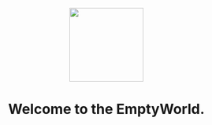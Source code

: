 <p align="center">
  <a href="https://collective.github.io/">
    <img width="150px" src="https://github.com/Empty-World.png">
  </a>
</p>
<h1 align="center">Welcome to the EmptyWorld.</h1>

